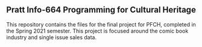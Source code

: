 ## Pratt Info-664 Programming for Cultural Heritage
This repository contains the files for the final project for PFCH, completed in the Spring 2021 semester.  This project is focused around the comic book industry and single issue sales data.